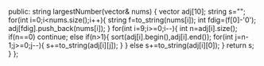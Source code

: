 public:
string largestNumber(vector<int>& nums) {
vector<int> adj[10];
string s="";
for(int i=0;i<nums.size();i++){
string f=to_string(nums[i]);
int fdig=(f[0]-'0');
adj[fdig].push_back(nums[i]);
}
for(int i=9;i>=0;i--){
int n=adj[i].size();
if(n==0)
continue;
else if(n>1){
sort(adj[i].begin(),adj[i].end());
for(int j=n-1;j>=0;j--){
s+=to_string(adj[i][j]);
}
}
else
s+=to_string(adj[i][0]);
}
return s;
}
};
